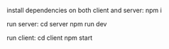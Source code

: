 install dependencies on both client and server:
    npm i

run server:
    cd server
    npm run dev

run client:
    cd client
    npm start
